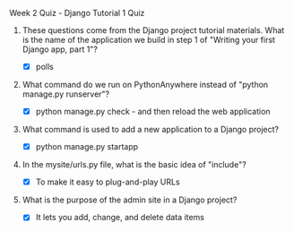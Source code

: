 Week 2 Quiz - Django Tutorial 1 Quiz

1. These questions come from the Django project tutorial materials. What is the name of the application we build in step 1 of "Writing your first Django app, part 1"?

    - [x] polls

2. What command do we run on PythonAnywhere instead of "python manage.py runserver"?

    - [x] python manage.py check - and then reload the web application

3. What command is used to add a new application to a Django project?

    - [x] python manage.py startapp

4. In the mysite/urls.py file, what is the basic idea of "include"?

    - [x] To make it easy to plug-and-play URLs

5. What is the purpose of the admin site in a Django project?

    - [x] It lets you add, change, and delete data items
